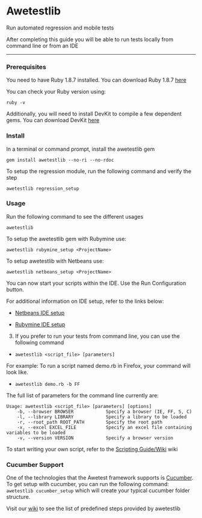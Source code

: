 Awetestlib
==========

Run automated regression and mobile tests

After completing this guide you will be able to run tests locally from command line or from an IDE

------------

### Prerequisites

You need to have Ruby 1.8.7 installed. You can download Ruby 1.8.7 
[here](http://rubyinstaller.org/downloads/)

You can check your Ruby version using:

    ruby -v

Additionally, you will need to install DevKit to compile a few dependent gems. You can download DevKit
[here](http://rubyinstaller.org/downloads/)

### Install

In a terminal or command prompt, install the awetestlib gem
  
    gem install awetestlib --no-ri --no-rdoc


To setup the regression module, run the following command and verify the step
  
    awetestlib regression_setup

### Usage

Run the following command to see the different usages

    awetestlib

To setup the awetestlib gem with Rubymine use:

    awetestlib rubymine_setup <ProjectName>
    
To setup awetestlib with Netbeans use:
 
    awetestlib netbeans_setup <ProjectName>

You can now start your scripts within the IDE. Use the Run Configuration button.

For additional information on IDE setup, refer to the links below:

  - [Netbeans IDE setup](https://github.com/3qilabs/awetestlib/blob/develop/netbeans_setup.md)

  - [Rubymine IDE setup](https://github.com/3qilabs/awetestlib/blob/develop/rubymine_setup.md)

3. If you prefer to run your tests from command line, you can use the following command
  - `awetestlib <script_file> [parameters]`

  For example: To run a script named demo.rb in Firefox, your command will look like.
  - `awetestlib demo.rb -b FF`

The full list of parameters for the command line currently are:

    Usage: awetestlib <script_file> [parameters] [options]
        -b, --browser BROWSER            Specify a browser (IE, FF, S, C)
        -l, --library LIBRARY            Specify a library to be loaded
        -r, --root_path ROOT_PATH        Specify the root path
        -x, --excel EXCEL_FILE           Specify an excel file containing variables to be loaded
        -v, --version VERSION            Specify a browser version

To start writing your own script, refer to the [Scripting Guide/Wiki](https://github.com/3qilabs/awetestlib/wiki/Getting-Started---Scripting) wiki

### Cucumber Support 

One of the technologies that the Awetest framework supports is [Cucumber](http://cukes.info/). To get setup with cucumber, you can run the following command: `awetestlib cucumber_setup` which will create your typical cucumber folder structure.

Visit our [wiki](https://github.com/3qilabs/awetestlib/wiki/Predefined-Cucumber-Web-Steps) to see the list of predefined steps provided by awetestlib


